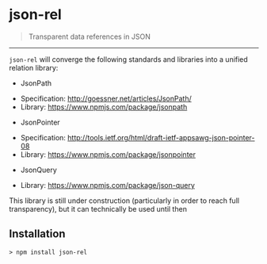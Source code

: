 # json-rel

> Transparent data references in JSON

---

`json-rel` will converge the following standards and libraries into a unified relation library:

 - JsonPath
  * Specification: http://goessner.net/articles/JsonPath/
  * Library: https://www.npmjs.com/package/jsonpath
 - JsonPointer
  * Specification: http://tools.ietf.org/html/draft-ietf-appsawg-json-pointer-08
  * Library: https://www.npmjs.com/package/jsonpointer
 - JsonQuery
  * Library: https://www.npmjs.com/package/json-query

This library is still under construction (particularly in order to reach full transparency), but it can technically be used until then

## Installation

`> npm install json-rel`
